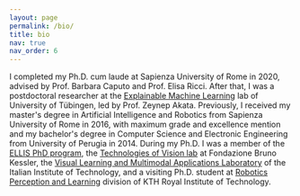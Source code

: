 ```yaml
---
layout: page
permalink: /bio/
title: bio
nav: true
nav_order: 6
---
```


I completed my Ph.D. cum laude at Sapienza University of Rome in 2020, advised by Prof. Barbara Caputo and Prof. Elisa Ricci. After that, I was a postdoctoral researcher at the <a href="https://eml-unitue.de/">Explainable Machine Learning</a> lab of University of Tübingen, led by Prof. Zeynep Akata. Previously, I received my master's degree in Artificial Intelligence and Robotics from Sapienza University of Rome in 2016, with maximum grade and excellence mention and my bachelor's degree in Computer Science and Electronic Engineering from University of Perugia in 2014. During my Ph.D. I was a member of the <a href="https://ellis.eu/phd-postdoc">ELLIS PhD program</a>, the <a href="https://tev.fbk.eu/">Technologies of Vision lab</a> at Fondazione Bruno Kessler, the <a href="http://vandal.polito.it/">Visual Learning and Multimodal Applications Laboratory</a> of the Italian Institute of Technology, and a visiting Ph.D. student at <a href="https://www.kth.se/is/rpl/division-of-robotics-perception-and-learning-1.779439">Robotics Perception and Learning</a> division of KTH Royal Institute of Technology.

